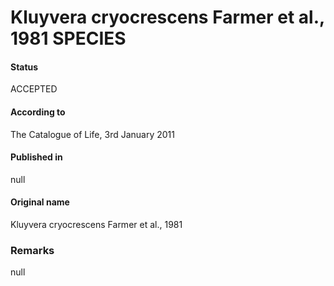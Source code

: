 Kluyvera cryocrescens Farmer et al., 1981 SPECIES
=======

#### Status
ACCEPTED

#### According to
The Catalogue of Life, 3rd January 2011

#### Published in
null

#### Original name
Kluyvera cryocrescens Farmer et al., 1981

### Remarks
null
